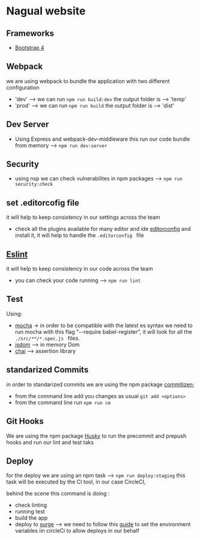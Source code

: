 # Nagual website

## Frameworks
* [Bootstrap 4](https://v4-alpha.getbootstrap.com/)

## Webpack
we are using webpack to bundle the application with two different configuration
* 'dev' --> we can run  ``` npm run build:dev ```  the output folder is --> 'temp'
* 'prod' --> we can run   ``` npm run build ```  the output folder is --> 'dist'

## Dev Server
* Using Express and webpack-dev-middleware this run our code bundle from memory --> ``` npm run dev:server ```

 ## Security
* using nsp we can check vulnerabilites in npm packages --> ``` npm run security:check ```

## set .editorcofig file
it will help to keep consistency in our settings across the team

* check all the plugins available for many editor and ide [editorconfig](http://editorconfig.org/#download) and install it, it will help to handle the ```.editorconfig ```  file


## [Eslint](http://eslint.org/docs/user-guide/configuring)
it will help to keep consistency in our code across the team
* you can check your code running  --> ``` npm run lint ```


## Test
Using:
* [mocha](https://mochajs.org/) -> in order to be compatible with the latest es syntax we need to run mocha with this flag "--require babel-register", it will look for all the ``` ./src/**/*.spec.js  ```  files.
* [jsdom](https://github.com/tmpvar/jsdom) --> in memory Dom
* [chai](http://chaijs.com/) --> assertion library


## standarized Commits
in order to standarized commits we are using the npm package  [commitizen](https://www.npmjs.com/package/commitizen);
* from the command line add you changes as usual ``` git add <options> ```
* from the command line run ``` npm run cm ```


## Git Hooks
We are using the npm package [Husky](https://github.com/typicode/husky) to run the precommit and prepush hooks and run our lint and test taks

## Deploy

for the deploy we are using an npm task  --> ``` npm run deploy:staging ``` this task will be executed by the CI tool, in our case CircleCI,

behind the scene this command is doing :
* check linting
* running test
* build the app
* deploy to [surge](https://surge.sh/)  --> we need to follow this [guide](https://surge.sh/help/integrating-with-travis-ci) to set the environment variables iin circleCi to allow deploys in our behalf
